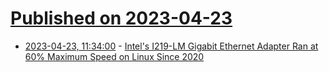 # [Published on 2023-04-23](index.md)

* [2023-04-23, 11:34:00](https://slashdot.org/story/23/04/22/0554251/intels-i219-lm-gigabit-ethernet-adapter-ran-at-60-maximum-speed-on-linux-since-2020?utm_source=rss1.0mainlinkanon&utm_medium=feed) - [Intel's I219-LM Gigabit Ethernet Adapter Ran at 60% Maximum Speed on Linux Since 2020](https://slashdot.org/story/23/04/22/0554251/intels-i219-lm-gigabit-ethernet-adapter-ran-at-60-maximum-speed-on-linux-since-2020?utm_source=rss1.0mainlinkanon&utm_medium=feed)
